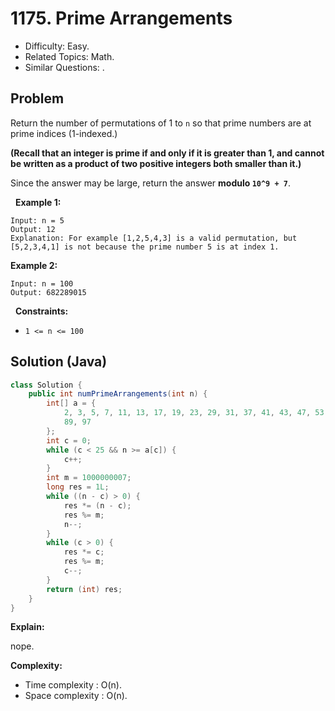 # 1175. Prime Arrangements

- Difficulty: Easy.
- Related Topics: Math.
- Similar Questions: .

## Problem

Return the number of permutations of 1 to ```n``` so that prime numbers are at prime indices (1-indexed.)

**(Recall that an integer is prime if and only if it is greater than 1, and cannot be written as a product of two positive integers both smaller than it.)**

Since the answer may be large, return the answer **modulo ```10^9 + 7```**.

 
**Example 1:**

```
Input: n = 5
Output: 12
Explanation: For example [1,2,5,4,3] is a valid permutation, but [5,2,3,4,1] is not because the prime number 5 is at index 1.
```

**Example 2:**

```
Input: n = 100
Output: 682289015
```

 
**Constraints:**


	
- ```1 <= n <= 100```



## Solution (Java)

```java
class Solution {
    public int numPrimeArrangements(int n) {
        int[] a = {
            2, 3, 5, 7, 11, 13, 17, 19, 23, 29, 31, 37, 41, 43, 47, 53, 59, 61, 67, 71, 73, 79, 83,
            89, 97
        };
        int c = 0;
        while (c < 25 && n >= a[c]) {
            c++;
        }
        int m = 1000000007;
        long res = 1L;
        while ((n - c) > 0) {
            res *= (n - c);
            res %= m;
            n--;
        }
        while (c > 0) {
            res *= c;
            res %= m;
            c--;
        }
        return (int) res;
    }
}
```

**Explain:**

nope.

**Complexity:**

* Time complexity : O(n).
* Space complexity : O(n).
